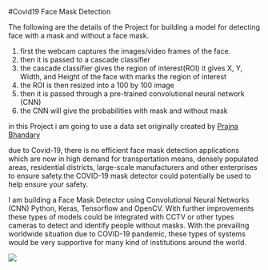 
#Covid19 Face Mask Detection<br>

The following are the details of the Project for building a model for detecting face with a mask and without a face mask.<br>
1. first the webcam captures the images/video frames of the face.
2. then it is passed to a cascade classifier 
3. the cascade classifier gives the region of interest(ROI) it gives X, Y, Width, and Height of the face with marks the region of interest
4. the ROI is then resized into a 100 by 100 image 
5. then it is passed through a pre-trained convolutional neural network (CNN)
6. the CNN will give the probabilities with mask and without mask 


in this Project i am going to use a data set originally created by [Prajna Bhandary](https://www.linkedin.com/in/prajna-bhandary-0b03a416a/)


<p style="text-align:right">

due to Covid-19, there is no efficient face mask detection applications which are now in high demand for transportation means, densely populated areas, residential districts, large-scale manufacturers and other enterprises to ensure safety.the COVID-19 mask detector could potentially be used to help ensure your safety.

I am building a Face Mask Detector using Convolutional Neural Networks (CNN) Python, Keras, Tensorflow and OpenCV. With further improvements these types of models could be integrated with CCTV or other types cameras to detect and identify people without masks. With the prevailing worldwide situation due to COVID-19 pandemic, these types of systems would be very supportive for many kind of institutions around the world. 

<img src="https://user-images.githubusercontent.com/25726075/92301204-25a9ee00-ef7f-11ea-8157-5c253d1158bb.gif" style="text-align:right">

</p>




